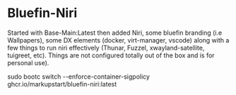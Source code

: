 # Bluefin-Niri

Started with Base-Main:Latest then added Niri, some bluefin branding (i.e Wallpapers), some DX elements (docker, virt-manager, vscode) along with a few things to run niri effectively (Thunar, Fuzzel, xwayland-satellite, tuigreet, etc). Things are not configured totally out of the box and is for personal use).

sudo bootc switch --enforce-container-sigpolicy ghcr.io/markupstart/bluefin-niri:latest

